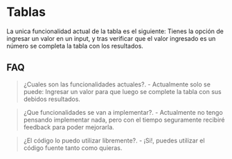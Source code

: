 # Tablas

La unica funcionalidad actual de la tabla es el siguiente: Tienes la opción de ingresar un valor en un input, y tras verificar que el valor ingresado es un número se completa la tabla con los resultados.
  
## FAQ

> ¿Cuales son las funcionalidades actuales?. - Actualmente solo se puede: Ingresar un valor para que luego se complete la tabla con sus debidos resultados.
  
> ¿Que funcionalidades se van a implementar?. - Actualmente no tengo pensando implementar nada, pero con el tiempo seguramente recibiré feedback para poder mejorarla.
  
> ¿El código lo puedo utilizar libremente?. - ¡Si!, puedes utilizar el código fuente tanto como quieras.